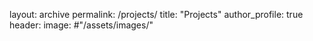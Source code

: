 layout: archive
permalink: /projects/
title: "Projects"
author_profile: true
header:
  image: #"/assets/images/"
